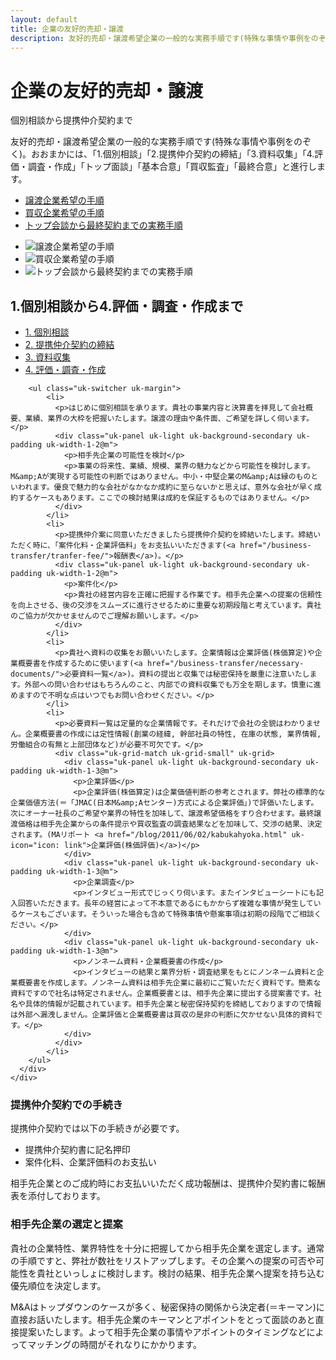 ```yaml
---
layout: default
title: 企業の友好的売却・譲渡
description: 友好的売却・譲渡希望企業の一般的な実務手順です(特殊な事情や事例をのぞく)。おおまかには、「1.個別相談」「2.提携仲介契約の締結」「3.資料収集」「4.評価・調査・作成」「トップ面談」「基本合意」「買収監査」「最終合意」と進行します。
---
```


<div class="uk-section">
    <div class="uk-container">
      <h1 class="uk-heading-line uk-margin-large-bottom"><span>企業の友好的売却・譲渡</span></h1>
      <div class="uk-grid-match" uk-grid>
        <div class="uk-width-1-3@m">
          <p class="uk-text-meta">個別相談から提携仲介契約まで</p>
          <p>友好的売却・譲渡希望企業の一般的な実務手順です(特殊な事情や事例をのぞく)。おおまかには、「1.個別相談」「2.提携仲介契約の締結」「3.資料収集」「4.評価・調査・作成」「トップ面談」「基本合意」「買収監査」「最終合意」と進行します。</p>
        </div>
        <div class="uk-width-expand@m">
          <ul class="uk-subnav uk-subnav-pill" uk-switcher>
            <li><a href="#">譲渡企業希望の手順</a></li>
            <li><a href="#">買収企業希望の手順</a></li>
            <li><a href="#">トップ会談から最終契約までの実務手順</a></li>
          </ul>
          <ul class="uk-switcher uk-margin">
            <li><img src="/assets/images/business-transfer/ma-transfer.gif" alt="譲渡企業希望の手順"></li>
            <li><img src="/assets/images/business-transfer/ma-acquisitions.gif" alt="買収企業希望の手順"></li>
            <li><img src="/assets/images/business-transfer/ma-schedule.gif" alt="トップ会談から最終契約までの実務手順"></li>
          </ul>
        </div>
      </div>
    </div>
</div>
<div class="uk-section">
  <div class="uk-container">
    <div class="uk-grid-small uk-grid-match uk-child-width-expand" uk-grid>
      <div class="uk-panel">
        <h2 class="uk-heading-line uk-margin-large-bottom"><span>1.個別相談から4.評価・調査・作成まで</span></h2>
        <ul uk-tab="animation: uk-animation-fade">
            <li><a href="#">1. 個別相談</a></li>
            <li><a href="#">2. 提携仲介契約の締結</a></li>
            <li><a href="#">3. 資料収集</a></li>
            <li><a href="#">4. 評価・調査・作成</a></li>
        </ul>

        <ul class="uk-switcher uk-margin">
            <li>
              <p>はじめに個別相談を承ります。貴社の事業内容と決算書を拝見して会社概要、業績、業界の大枠を把握いたします。譲渡の理由や条件面、ご希望を詳しく伺います。</p>
              <div class="uk-panel uk-light uk-background-secondary uk-padding uk-width-1-2@m">
                <p>相手先企業の可能性を検討</p>
                <p>事業の将来性、業績、規模、業界の魅力などから可能性を検討します。M&amp;Aが実現する可能性の判断ではありません。中小・中堅企業のM&amp;Aは縁のものといわれます。優良で魅力的な会社がなかなか成約に至らないかと思えば、意外な会社が早く成約するケースもあります。ここでの検討結果は成約を保証するものではありません。</p>
              </div>
            </li>
            <li>
              <p>提携仲介案に同意いただきましたら提携仲介契約を締結いたします。締結いただく時に、「案件化料・企業評価料」をお支払いいただきます(<a href="/business-transfer/tranfer-fee/">報酬表</a>)。</p>
              <div class="uk-panel uk-light uk-background-secondary uk-padding uk-width-1-2@m">
                <p>案件化</p>
                <p>貴社の経営内容を正確に把握する作業です。相手先企業への提案の信頼性を向上させる、後の交渉をスムーズに進行させるために重要な初期段階と考えています。貴社のご協力が欠かせませんのでご理解お願いします。</p>
              </div>
            </li>
            <li>
              <p>貴社へ資料の収集をお願いいたします。企業情報は企業評価(株価算定)や企業概要書を作成するために使います(<a href="/business-transfer/necessary-documents/">必要資料一覧</a>)。資料の提出と収集では秘密保持を厳重に注意いたします。外部への問い合わせはもちろんのこと、内部での資料収集でも万全を期します。慎重に進めますので不明な点はいつでもお問い合わせください。</p>
            </li>
            <li>
              <p>必要資料一覧は定量的な企業情報です。それだけで会社の全貌はわかりません。企業概要書の作成には定性情報(創業の経緯, 幹部社員の特性, 在庫の状態, 業界情報, 労働組合の有無と上部団体など)が必要不可欠です。</p>
              <div class="uk-grid-match uk-grid-small" uk-grid>
                <div class="uk-panel uk-light uk-background-secondary uk-padding uk-width-1-3@m">
                  <p>企業評価</p>
                  <p>企業評価(株価算定)は企業価値判断の参考とされます。弊社の標準的な企業価値方法(＝「JMAC(日本M&amp;Aセンター)方式による企業評価」)で評価いたします。次にオーナー社長のご希望や業界の特性を加味して、譲渡希望価格をすり合わせます。最終譲渡価格は相手先企業からの条件提示や買収監査の調査結果などを加味して、交渉の結果、決定されます。(MAリポート <a href="/blog/2011/06/02/kabukahyoka.html" uk-icon="icon: link">企業評価(株価評価)</a>)</p>
                </div>
                <div class="uk-panel uk-light uk-background-secondary uk-padding uk-width-1-3@m">
                  <p>企業調査</p>
                  <p>インタビュー形式でじっくり伺います。またインタビューシートにも記入回答いただきます。長年の経営によって不本意であるにもかからず複雑な事情が発生しているケースもございます。そういった場合も含めて特殊事情や懸案事項は初期の段階でご相談ください。</p>
                </div>
                <div class="uk-panel uk-light uk-background-secondary uk-padding uk-width-1-3@m">
                  <p>ノンネーム資料・企業概要書の作成</p>
                  <p>インタビューの結果と業界分析・調査結果をもとにノンネーム資料と企業概要書を作成します。ノンネーム資料は相手先企業に最初にご覧いただく資料です。簡素な資料ですので社名は特定されません。企業概要書とは、相手先企業に提出する提案書です。社名や具体的情報が記載されています。相手先企業と秘密保持契約を締結しておりますので情報は外部へ漏洩しません。企業評価と企業概要書は買収の是非の判断に欠かせない具体的資料です。</p>
                </div>
              </div>
            </li>
        </ul>
      </div>
    </div>
  </div>
</div>
<div class="uk-section">
  <div class="uk-container">
    <div class="uk-grid-divider uk-child-width-expand@s" uk-grid>
      <div>
        <h3 class="uk-heading-bullet">提携仲介契約での手続き</h3>
        <p>提携仲介契約では以下の手続きが必要です。</p>
        <ul>
          <li>提携仲介契約書に記名押印</li>
          <li>案件化料、企業評価料のお支払い</li>
        </ul>
        <p>相手先企業とのご成約時にお支払いいただく成功報酬は、提携仲介契約書に報酬表を添付しております。</p>
      </div>
      <div>
        <h3 class="uk-heading-bullet">相手先企業の選定と提案</h3>
        <p>貴社の企業特性、業界特性を十分に把握してから相手先企業を選定します。通常の手順ですと、弊社が数社をリストアップします。その企業への提案の可否や可能性を貴社といっしょに検討します。検討の結果、相手先企業へ提案を持ち込む優先順位を決定します。</p>
        <p>M&amp;Aはトップダウンのケースが多く、秘密保持の関係から決定者(＝キーマン)に直接お話いたします。相手先企業のキーマンとアポイントをとって面談のあと直接提案いたします。よって相手先企業の事情やアポイントのタイミングなどによってマッチングの時間がそれなりにかかります。</p>
      </div>
    </div>
  </div>
</div>
